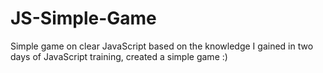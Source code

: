 # JS-Simple-Game
Simple game on clear JavaScript
based on the knowledge I gained in two days of JavaScript training, created a simple game :)
